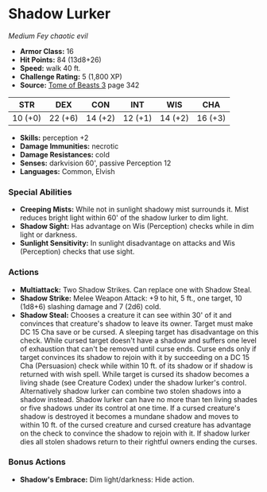 # Shadow Lurker

*Medium* *Fey* *chaotic evil*

- **Armor Class:** 16
- **Hit Points:** 84 (13d8+26)
- **Speed:** walk 40 ft.
- **Challenge Rating:** 5 (1,800 XP)
- **Source:** [Tome of Beasts 3](https://koboldpress.com/kpstore/product/tome-of-beasts-3-for-5th-edition/) page 342

| STR | DEX | CON | INT | WIS | CHA |
| --- | --- | --- | --- | --- | --- |
| 10 (+0) | 22 (+6) | 14 (+2) | 12 (+1) | 14 (+2) | 16 (+3) |

- **Skills:** perception +2
- **Damage Immunities:** necrotic
- **Damage Resistances:** cold
- **Senses:** darkvision 60', passive Perception 12
- **Languages:** Common, Elvish

### Special Abilities

- **Creeping Mists:** While not in sunlight shadowy mist surrounds it. Mist reduces bright light within 60' of the shadow lurker to dim light.
- **Shadow Sight:** Has advantage on Wis (Perception) checks while in dim light or darkness.
- **Sunlight Sensitivity:** In sunlight disadvantage on attacks and Wis (Perception) checks that use sight.

### Actions

- **Multiattack:** Two Shadow Strikes. Can replace one with Shadow Steal.
- **Shadow Strike:** Melee Weapon Attack: +9 to hit, 5 ft., one target, 10 (1d8+6) slashing damage and 7 (2d6) cold.
- **Shadow Steal:** Chooses a creature it can see within 30' of it and convinces that creature's shadow to leave its owner. Target must make DC 15 Cha save or be cursed. A sleeping target has disadvantage on this check. While cursed target doesn't have a shadow and suffers one level of exhaustion that can't be removed until curse ends. Curse ends only if target convinces its shadow to rejoin with it by succeeding on a DC 15 Cha (Persuasion) check while within 10 ft. of its shadow or if shadow is returned with wish spell. While target is cursed its shadow becomes a living shade (see Creature Codex) under the shadow lurker's control. Alternatively shadow lurker can combine two stolen shadows into a shadow instead. Shadow lurker can have no more than ten living shades or five shadows under its control at one time. If a cursed creature's shadow is destroyed it becomes a mundane shadow and moves to within 10 ft. of the cursed creature and cursed creature has advantage on the check to convince the shadow to rejoin with it. If shadow lurker dies all stolen shadows return to their rightful owners ending the curses.

### Bonus Actions

- **Shadow's Embrace:** Dim light/darkness: Hide action.


